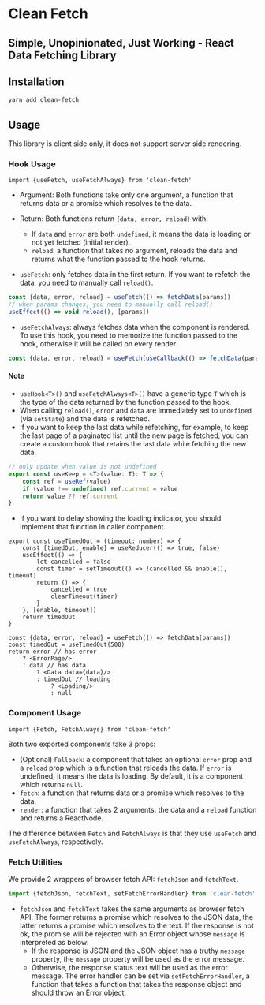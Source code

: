 # Clean Fetch

## Simple, Unopinionated, Just Working - React Data Fetching Library

## Installation

```bash
yarn add clean-fetch
```

## Usage
This library is client side only, it does not support server side rendering.

### Hook Usage
```tsx
import {useFetch, useFetchAlways} from 'clean-fetch'
```

- Argument: Both functions take only one argument, a function that returns data or a promise which resolves to the data.
- Return: Both functions return `{data, error, reload}` with:
	- If `data` and `error` are both `undefined`, it means the data is loading or not yet fetched (initial render).
	- `reload`: a function that takes no argument, reloads the data and returns what the function passed to the hook returns.

- `useFetch`: only fetches data in the first return. If you want to refetch the data, you need to manually call `reload()`.
```typescript
const {data, error, reload} = useFetch(() => fetchData(params))
// when params changes, you need to manually call reload()
useEffect(() => void reload(), [params])
```

- `useFetchAlways`: always fetches data when the component is rendered.
To use this hook, you need to memorize the function passed to the hook, otherwise it will be called on every render.
```typescript
const {data, error, reload} = useFetch(useCallback(() => fetchData(params), [params]))
```

#### Note
- `useHook<T>()` and `useFetchAlways<T>()` have a generic type `T` which is the type of the data returned by the function passed to the hook.
- When calling `reload()`, `error` and `data` are immediately set to `undefined` (via `setState`) and the data is refetched.
- If you want to keep the last data while refetching, for example, to keep the last page of a paginated list until the new page is fetched, you can create a custom hook that retains the last data while fetching the new data.
```typescript
// only update when value is not undefined
export const useKeep = <T>(value: T): T => {
	const ref = useRef(value)
	if (value !== undefined) ref.current = value
	return value ?? ref.current
}
```
- If you want to delay showing the loading indicator, you should implement that function in caller component.
```tsx
export const useTimedOut = (timeout: number) => {
	const [timedOut, enable] = useReducer(() => true, false)
	useEffect(() => {
		let cancelled = false
		const timer = setTimeout(() => !cancelled && enable(), timeout)
		return () => {
			cancelled = true
			clearTimeout(timer)
		}
	}, [enable, timeout])
	return timedOut
}

const {data, error, reload} = useFetch(() => fetchData(params))
const timedOut = useTimedOut(500)
return error // has error
	? <ErrorPage/>
	: data // has data
		? <Data data={data}/>
		: timedOut // loading
			? <Loading/>
			: null
```

### Component Usage
```tsx
import {Fetch, FetchAlways} from 'clean-fetch'
```
Both two exported components take 3 props:
- (Optional) `Fallback`: a component that takes an optional `error` prop and a `reload` prop which is a function that reloads the data.
If `error` is undefined, it means the data is loading.
By default, it is a component which returns `null`.
- `fetch`: a function that returns data or a promise which resolves to the data.
- `render`: a function that takes 2 arguments: the data and a `reload` function and returns a ReactNode.

The difference between `Fetch` and `FetchAlways` is that they use `useFetch` and `useFetchAlways`, respectively.

### Fetch Utilities
We provide 2 wrappers of browser fetch API: `fetchJson` and `fetchText`.
```typescript
import {fetchJson, fetchText, setFetchErrorHandler} from 'clean-fetch'
```

- `fetchJson` and `fetchText` takes the same arguments as browser fetch API.
The former returns a promise which resolves to the JSON data, the latter returns a promise which resolves to the text.
If the response is not ok, the promise will be rejected with an Error object whose `message` is interpreted as below:
  - If the response is JSON and the JSON object has a truthy `message` property, the `message` property will be used as the error message.
  - Otherwise, the response status text will be used as the error message.
The error handler can be set via `setFetchErrorHandler`, a function that takes a function that takes the response object and should throw an Error object.

